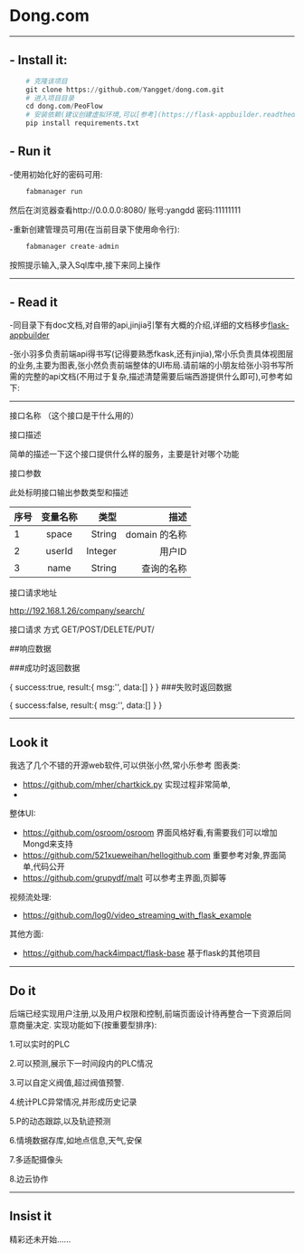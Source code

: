   # Dong.com
  ------------------------------------------------------------------------
  ## - Install it:
  
  ```python
      # 克隆该项目
      git clone https://github.com/Yangget/dong.com.git
      # 进入项目目录
      cd dong.com/PeoFlow
      # 安装依赖(建议创建虚拟环境,可以[参考](https://flask-appbuilder.readthedocs.io/en/latest/installation.html],不创建虚拟环境影响不大)
      pip install requirements.txt
  ```
  
  ## - Run it 
  -使用初始化好的密码可用:
  ```python
      fabmanager run
  ```
  然后在浏览器查看http://0.0.0.0:8080/
  账号:yangdd
  密码:11111111
  
  -重新创建管理员可用(在当前目录下使用命令行):
  ```python
      fabmanager create-admin      
  ```
  按照提示输入,录入Sql库中,接下来同上操作
  
  __________________________________________________________________________
  
  ## - Read it
  
  -同目录下有doc文档,对自带的api,jinjia引擎有大概的介绍,详细的文档移步[flask-appbuilder](https://flask-appbuilder.readthedocs.io/en/latest/intro.html)
  
  -张小羽多负责前端api得书写(记得要熟悉fkask,还有jinjia),常小乐负责具体视图层的业务,主要为图表,张小然负责前端整体的UI布局.请前端的小朋友给张小羽书写所需的完整的api文档(不用过于复杂,描述清楚需要后端西游提供什么即可),可参考如下:
  
-------------------------------------------------------------------
接口名称 （这个接口是干什么用的）

接口描述

简单的描述一下这个接口提供什么样的服务，主要是针对哪个功能

接口参数

此处标明接口输出参数类型和描述

 序号         |  变量名称	     | 类型	         | 描述
:----------- | :-----------: | -----------: | -----------:
1	           |   space	     | String	      | domain 的名称
2	           |   userId      | Integer      | 用户ID
3	           |   name	       | String	      | 查询的名称

接口请求地址

http://192.168.1.26/company/search/

接口请求 方式 GET/POST/DELETE/PUT/

##响应数据

###成功时返回数据

{
     success:true,
     result:{
        msg:'',
        data:[]
     }
}
###失败时返回数据

{
    success:false,
    result:{
        msg:'',
        data:[]
    }
}
____________________________________________________________________________
## Look it
我选了几个不错的开源web软件,可以供张小然,常小乐参考
图表类:
- https://github.com/mher/chartkick.py 实现过程非常简单,
- 

整体UI:

- https://github.com/osroom/osroom 界面风格好看,有需要我们可以增加Mongd来支持
- https://github.com/521xueweihan/hellogithub.com 重要参考对象,界面简单,代码公开
- https://github.com/grupydf/malt 可以参考主界面,页脚等

视频流处理:

- https://github.com/log0/video_streaming_with_flask_example

其他方面:

- https://github.com/hack4impact/flask-base 基于flask的其他项目
____________________________________________________________________________
## Do it
后端已经实现用户注册,以及用户权限和控制,前端页面设计待再整合一下资源后同意商量决定.
实现功能如下(按重要型排序):
 
1.可以实时的PLC

2.可以预测,展示下一时间段内的PLC情况

3.可以自定义阀值,超过阀值预警.

4.统计PLC异常情况,并形成历史记录

5.P的动态跟踪,以及轨迹预测

6.情境数据存库,如地点信息,天气,安保

7.多适配摄像头

8.边云协作

____________________________________________________________________________

## Insist it

精彩还未开始......
